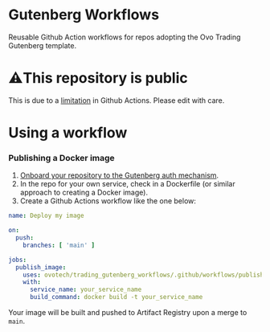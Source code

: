 # Gutenberg Workflows
Reusable Github Action workflows for repos adopting the Ovo Trading Gutenberg template.

# ⚠️This repository is public
This is due to a [limitation](https://docs.github.com/en/actions/using-workflows/reusing-workflows#access-to-reusable-workflows) in Github Actions. Please edit with care.


# Using a workflow
### Publishing a Docker image
1. [Onboard your repository to the Gutenberg auth mechanism](https://github.com/ovotech/trading-infra/blob/master/gutenberg.tf#L6).
2. In the repo for your own service, check in a Dockerfile (or similar approach to creating a Docker image).
3. Create a Github Actions workflow like the one below:
```yaml
name: Deploy my image

on:
  push:
    branches: [ 'main' ]

jobs:
  publish_image:
    uses: ovotech/trading_gutenberg_workflows/.github/workflows/publish_image.yaml@main
    with:
      service_name: your_service_name
      build_command: docker build -t your_service_name
```
Your image will be built and pushed to Artifact Registry upon a merge to `main`.